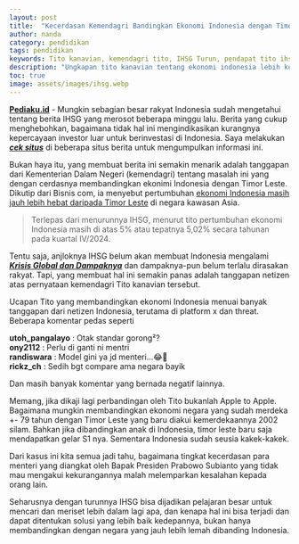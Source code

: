 ```yaml
---
layout: post
title:  "Kecerdasan Kemendagri Bandingkan Ekonomi Indonesia dengan Timor Leste"
author: nanda
category: pendidikan
tags: pendidikan
keywords: Tito kanavian, kemendagri tito, IHSG Turun, pendapat tito ihsg, ihsg anjlok
description: "Ungkapan tito kanavian tentang ekonomi indonesia lebih kuat dibanding timor leste menuai banyak kontroversi di kalangan netizen"
toc: true
image: assets/images/ihsg.webp
---
```


**[Pediaku.id](https://pediaku.id)** - Mungkin sebagian besar rakyat Indonesia sudah mengetahui tentang berita IHSG yang merosot beberapa minggu lalu. Berita yang cukup menghebohkan, bagaimana tidak hal ini mengindikasikan kurangnya kepercayaan investor luar untuk berinvestasi di Indonesia. Saya melakukan ***[cek situs](https://suaraterkini.id/)*** di beberapa situs berita untuk mengumpulkan informasi ini.

Bukan haya itu, yang membuat berita ini semakin menarik adalah tanggapan dari Kementerian Dalam Negeri (kemendagri) tentang masalah ini yang dengan cerdasnya membandingkan ekonimi Indonesia dengan Timor Leste. Dikutip dari Bisnis com, ia menyebut pertumbuhan [ekonomi Indonesia masih jauh lebih hebat daripada Timor Leste](https://pediaku.id/ekonomi-indonesia-lebih-kuat-dari-timor-leste/) di negara kawasan Asia. 

> Terlepas dari menurunnya IHSG, menurut tito pertumbuhan ekonomi Indonesia masih di atas 5% atau tepatnya 5,02% secara tahunan pada kuartal IV/2024.

Tentu saja, anjloknya IHSG belum akan membuat Indonesia mengalami ***[Krisis Global dan Dampaknya](https://suaraterkini.id/ekonomi/krisis-global-dampak-terhadap-harga-bahan-pokok-di-indonesia/)*** dan dampaknya-pun belum terlalu dirasakan rakyat. Tapi, yang membuat hal ini semakin panas adalah tanggapan netizen atas pernyataan kemendagri Tito kanavian tersebut. 

Ucapan Tito yang membandingkan ekonomi Indonesia menuai banyak tanggapan dari netizen Indonesia, terutama di platform x dan threat. Beberapa komentar pedas seperti

<div class="alert alert-warning" role="alert">
  <b>utoh_pangalayo</b> : Otak standar gorong²?
</div>

<div class="alert alert-warning" role="alert">
  <b>ony2112</b> : Perlu di ganti ni mentri
</div>

<div class="alert alert-warning" role="alert">
  <b>randiswara</b> : Model gini ya jd menteri...😂🤣
</div>

<div class="alert alert-warning" role="alert">
  <b>rickz_ch</b> : Sedih bgt compare ama negara bayik
</div>


Dan masih banyak komentar yang bernada negatif lainnya.

Memang, jika dikaji lagi perbandingan oleh Tito bukanlah Apple to Apple. Bagaimana mungkin membandingkan ekonomi negara yang sudah merdeka +- 79 tahun dengan Timor Leste yang baru diakui kemerdekaannya 2002 silam. Bahkan jika dibandingkan anak di Indonesia, timor leste baru saja mendapatkan gelar S1 nya. Sementara Indonesia sudah seusia kakek-kakek.

Dari kasus ini kita semua jadi tahu, bagaimana tingkat kecerdasan para menteri yang diangkat oleh Bapak Presiden Prabowo Subianto yang tidak mau mengakui kekurangannya malah melemparkan kesalahan kepada orang lain.

Seharusnya dengan turunnya IHSG bisa dijadikan pelajaran besar untuk mencari dan meriset lebih dalam lagi apa, dan kenapa hal ini bisa terjadi dan dapat ditentukan solusi yang lebih baik kedepannya, bukan hanya membandingkan dengan negara yang jauh lebih lemah dibanding Indonesia.

